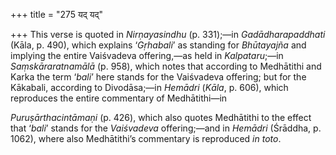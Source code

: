 +++
title = "275 यद् यद्"

+++
This verse is quoted in *Nirṇayasindhu* (p. 331);—in *Gadādharapaddhati*
(Kāla, p. 490), which explains ‘*Gṛhabali*’ as standing for *Bhūtayajña*
and implying the entire Vaiśvadeva offering,—as held in *Kalpataru*;—in
*Saṃskāraratnamālā* (p. 958), which notes that according to Medhātithi
and Karka the term ‘*bali*’ here stands for the Vaiśvadeva offering; but
for the Kākabali, according to Divodāsa;—in *Hemādri* (*Kāla*, p. 606),
which reproduces the entire commentary of Medhātithi—in

*Puruṣārthacintāmaṇi* (p. 426), which also quotes Medhātithi to the
effect that ‘*bali*’ stands for the *Vaiśvadeva* offering;—and in
*Hemādri* (Śrāddha, p. 1062), where also Medhātithi’s commentary is
reproduced *in toto*.


